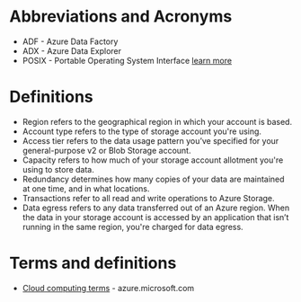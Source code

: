 # Abbreviations and Acronyms

* ADF - Azure Data Factory
* ADX - Azure Data Explorer
* POSIX - Portable Operating System Interface [learn more](https://www.opengroup.org/austin/papers/posix_faq.html)

# Definitions
* Region refers to the geographical region in which your account is based.
* Account type refers to the type of storage account you're using.
* Access tier refers to the data usage pattern you’ve specified for your general-purpose v2 or Blob Storage account.
* Capacity refers to how much of your storage account allotment you're using to store data.
* Redundancy determines how many copies of your data are maintained at one time, and in what locations.
* Transactions refer to all read and write operations to Azure Storage.
* Data egress refers to any data transferred out of an Azure region. When the data in your storage account is accessed by an application that isn’t running in the same region, you're charged for data egress. 


# Terms and definitions
* [Cloud computing terms](https://azure.microsoft.com/en-us/overview/cloud-computing-dictionary/) - azure.microsoft.com
